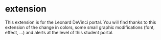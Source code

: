 # extension
This extension is for the Leonard DeVinci portal.
You will find thanks to this extension of the change in colors, some small graphic modifications (font, effect, ...) and alerts at the level of this student portal.